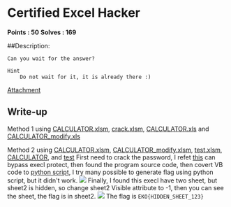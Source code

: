 # Certified Excel Hacker

**Points : 50**
**Solves : 169**

##Description:

	Can you wait for the answer?

	Hint
		Do not wait for it, it is already there :)

[Attachment](for50_ed4b8625b6be1bd0.zip)

## Write-up
Method 1
using [CALCULATOR.xlsm](CALCULATOR.xlsm), [crack.xlsm](crack.xlsm), [CALCULATOR.xls](CALCULATOR.xls) and [CALCULATOR_modify.xls](CALCULATOR_modify.xls)

Method 2
using [CALCULATOR.xlsm](CALCULATOR.xlsm), [CALCULATOR_modify.xlsm](CALCULATOR_modify.xlsm), [test.xlsm](test.xlsm), [CALCULATOR](CALCULATOR), and [test](test)
First need to crack the password, I refet [this](http://stackoverflow.com/questions/22663809/excel-vba-password-via-hex-editor) can bypass execl protect, then found the program source code, then covert VB code to [python script](calculate.py), I try many possible to generate flag using python script, but it didn't work.
![](http://i.imgur.com/jbwTEUp.jpg)
Finally, I found this execl have two sheet, but sheet2 is hidden, so change sheet2 Visible attribute to -1, then you can see the sheet, the flag is in sheet2.
![](http://i.imgur.com/VnPitPM.jpg)
The flag is `EKO{HIDDEN_SHEET_123}`